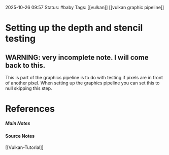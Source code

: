 2025-10-26 09:57
Status: #baby 
Tags: [[vulkan]] [[vulkan graphic pipeline]]
# Setting up the depth and stencil testing

## WARNING: very incomplete note. I will come back to this.

This is part of the graphics pipeline is to do with testing if pixels are in front of another pixel. When setting up the graphics pipeline you can set this to null skipping this step.
# References
##### Main Notes
#### Source Notes
[[Vulkan-Tutorial]]